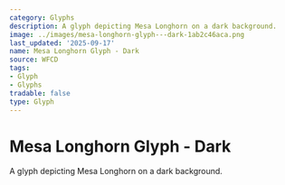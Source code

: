 ```yaml
---
category: Glyphs
description: A glyph depicting Mesa Longhorn on a dark background.
image: ../images/mesa-longhorn-glyph---dark-1ab2c46aca.png
last_updated: '2025-09-17'
name: Mesa Longhorn Glyph - Dark
source: WFCD
tags:
- Glyph
- Glyphs
tradable: false
type: Glyph
---
```


# Mesa Longhorn Glyph - Dark

A glyph depicting Mesa Longhorn on a dark background.

